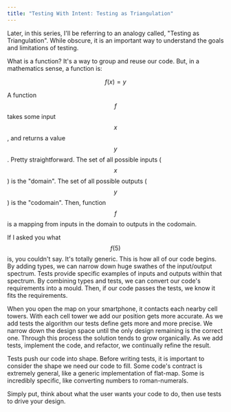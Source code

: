 ```yaml
---
title: "Testing With Intent: Testing as Triangulation"
---
```


Later, in this series, I'll be referring to an analogy called, "Testing as
Triangulation". While obscure, it is an important way to understand the goals
and limitations of testing.

What is a function? It's a way to group and reuse our code. But, in a
mathematics sense, a function is:

$$
f(x) = y
$$

A function $$f$$ takes some input $$x$$, and returns a value $$y$$. Pretty
straightforward. The set of all possible inputs ($$x$$) is the "domain". The set
of all possible outputs ($$y$$) is the "codomain". Then, function $$f$$ is a
mapping from inputs in the domain to outputs in the codomain.

If I asked you what $$f(5)$$ is, you couldn't say. It's totally generic. This is
how all of our code begins. By adding types, we can narrow down huge swathes of
the input/output spectrum. Tests provide specific examples of inputs and outputs
within that spectrum. By combining types and tests, we can convert our code's
requirements into a mould. Then, if our code passes the tests, we know it fits
the requirements.

When you open the map on your smartphone, it contacts each nearby cell towers.
With each cell tower we add our position gets more accurate. As we add tests the
algorithm our tests define gets more and more precise. We narrow down the design
space until the only design remaining is the correct one. Through this process
the solution tends to grow organically. As we add tests, implement the code, and
refactor, we continually refine the result.

Tests push our code into shape. Before writing tests, it is important to
consider the shape we need our code to fill. Some code's contract is extremely
general, like a generic implementation of flat-map. Some is incredibly specific,
like converting numbers to roman-numerals. 

Simply put, think about what the user wants your code to do, then use tests to
drive your design.
